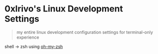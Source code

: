 # 0xlrivo's Linux Development Settings

> my entire linux development configuration settings for terminal-only experience

shell -> zsh using [oh-my-zsh](https://ohmyz.sh/)
